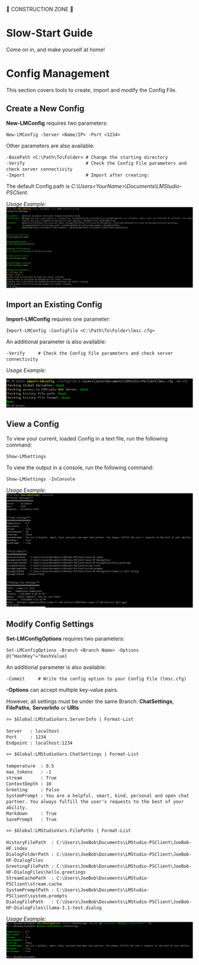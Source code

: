 
🚧 CONSTRUCTION ZONE 🚧

# Slow-Start Guide
Come on in, and make yourself at home!

# Config Management
This section covers tools to create, import and modify the Config File.

## Create a New Config

**New-LMConfig** requires two parameters:
```
New-LMConfig -Server <Name/IP> -Port <1234>
```

Other parameters are also available:
```
-BasePath <C:\Path\To\Folder> # Change the starting directory
-Verify                       # Check the Config File parameters and check server connectivity
-Import                       # Import after creating:
```

The default Config path is *C:\Users\<YourName>\Documents\LMStudio-PSClient*.

*Usage Example:*
![](https://raw.githubusercontent.com/jross365/LMStudio-Client/main/Docs/images/new-lmconfig-example.png)

## Import an Existing Config

**Import-LMConfig** requires one parameter:
```
Import-LMConfig -ConfigFile <C:\Path\To\Folder\lmsc.cfg>

```

An additional parameter is also available:
```
-Verify     # Check the Config File parameters and check server connectivity
```

*Usage Example:*

![](https://raw.githubusercontent.com/jross365/LMStudio-Client/main/Docs/images/import-lmconfig-example.png)

## View a Config

To view your current, loaded Config in a text file, run the following command:
```
Show-LMSettings
```
To view the output in a console, run the following command:
```
Show-LMSettings -InConsole
```

*Usage Example:*
![](https://raw.githubusercontent.com/jross365/LMStudio-Client/main/Docs/images/show-lm-settings-example.png)

## Modify Config Settings

**Set-LMConfigOptions** requires two parameters:
```
Set-LMConfigOptions -Branch <Branch Name> -Options @{"HashKey"="HashValue}
```

An additional parameter is also available:
```
-Commit     # Write the config option to your Config File (lmsc.cfg)
```

**-Options** can accept multiple key-value pairs. 

However, all settings must be under the same Branch: **ChatSettings**, **FilePaths**, **ServerInfo** or **URIs**

```
>> $Global:LMStudioVars.ServerInfo | Format-List

Server   : localhost
Port     : 1234
Endpoint : localhost:1234
```
```
>> $Global:LMStudioVars.ChatSettings | Format-List

temperature  : 0.5
max_tokens   : -1
stream       : True
ContextDepth : 10
Greeting     : False
SystemPrompt : You are a helpful, smart, kind, personal and open chat partner. You always fulfill the user's requests to the best of your ability.
Markdown     : True
SavePrompt   : True
```
```
>> $Global:LMStudioVars.FilePaths | Format-List

HistoryFilePath  : C:\Users\JoeBob\Documents\LMStudio-PSClient\JoeBob-HF.index
DialogFolderPath : C:\Users\JoeBob\Documents\LMStudio-PSClient\JoeBob-HF-DialogFiles
GreetingFilePath : C:\Users\JoeBob\Documents\LMStudio-PSClient\JoeBob-HF-DialogFiles\hello.greetings
StreamCachePath  : C:\Users\JoeBob\Documents\LMStudio-PSClient\stream.cache
SystemPromptPath : C:\Users\JoeBob\Documents\LMStudio-PSClient\system.prompts
DialogFilePath   : C:\Users\JoeBob\Documents\LMStudio-PSClient\JoeBob-HF-DialogFiles\llama-3.1-test.dialog
```

*Usage Example:*
![](https://raw.githubusercontent.com/jross365/LMStudio-Client/main/Docs/images/set-lmconfigoptions-example.png)



